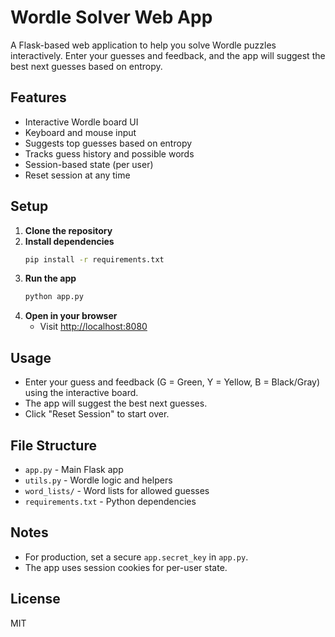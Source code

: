 # Wordle Solver Web App

A Flask-based web application to help you solve Wordle puzzles interactively. Enter your guesses and feedback, and the app will suggest the best next guesses based on entropy.

## Features
- Interactive Wordle board UI
- Keyboard and mouse input
- Suggests top guesses based on entropy
- Tracks guess history and possible words
- Session-based state (per user)
- Reset session at any time

## Setup

1. **Clone the repository**
2. **Install dependencies**
   ```sh
   pip install -r requirements.txt
   ```
3. **Run the app**
   ```sh
   python app.py
   ```
4. **Open in your browser**
   - Visit [http://localhost:8080](http://localhost:8080)

## Usage
- Enter your guess and feedback (G = Green, Y = Yellow, B = Black/Gray) using the interactive board.
- The app will suggest the best next guesses.
- Click "Reset Session" to start over.

## File Structure
- `app.py` - Main Flask app
- `utils.py` - Wordle logic and helpers
- `word_lists/` - Word lists for allowed guesses
- `requirements.txt` - Python dependencies

## Notes
- For production, set a secure `app.secret_key` in `app.py`.
- The app uses session cookies for per-user state.

## License
MIT

